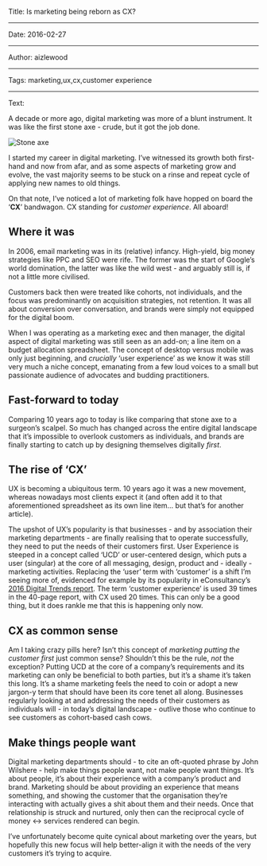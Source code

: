 Title: Is marketing being reborn as CX?

----

Date: 2016-02-27

----

Author: aizlewood

----

Tags: marketing,ux,cx,customer experience

----

Text: 

A decade or more ago, digital marketing was more of a blunt instrument.  It was like the first stone axe - crude, but it got the job done.  

![Stone axe](https://upload.wikimedia.org/wikipedia/commons/4/4a/Bifaz_amigdaloide.jpg)

I started my career in digital marketing. I’ve witnessed its growth both first-hand and now from afar, and as some aspects of marketing grow and evolve, the vast majority seems to be stuck on a rinse and repeat cycle of applying new names to old things.

On that note, I’ve noticed a lot of marketing folk have hopped on board the ‘**CX**’ bandwagon.  CX standing for _customer experience_.  All aboard!

## Where it was
In 2006, email marketing was in its (relative) infancy. High-yield, big money strategies like PPC and SEO were rife.  The former was the start of Google’s world domination, the latter was like the wild west - and arguably still is, if not a little more civilised.

Customers back then were treated like cohorts, not individuals, and the focus was predominantly on acquisition strategies, not retention.  It was all about conversion over conversation, and brands were simply not equipped for the digital boom.  

When I was operating as a marketing exec and then manager, the digital aspect of digital marketing was still seen as an add-on; a line item on a budget allocation spreadsheet.  The concept of desktop versus mobile was only just beginning, and _crucially_ ‘user experience’ as we know it was still very much a niche concept, emanating from a few loud voices to a small but passionate audience of advocates and budding practitioners. 

## Fast-forward to today
Comparing 10 years ago to today is like comparing that stone axe to a surgeon’s scalpel.  So much has changed across the entire digital landscape that it’s impossible to overlook customers as individuals, and brands are finally starting to catch up by designing themselves digitally _first_.

## The rise of ‘CX’
UX is becoming a ubiquitous term. 10 years ago it was a new movement, whereas nowadays most clients expect it (and often add it to that aforementioned spreadsheet as its own line item… but that’s for another article).

The upshot of UX’s popularity is that businesses - and by association their marketing departments - are finally realising that to operate successfully, they need to put the needs of their customers first.  User Experience is steeped in a concept called ‘UCD’ or user-centered design, which puts a user (singular) at the core of all messaging, design, product and - ideally - marketing activities.  Replacing the ‘user’ term with ‘customer’ is a shift I’m seeing more of, evidenced for example by its popularity in eConsultancy’s [2016 Digital Trends report](http://i.emlfiles1.com/cmpdoc/0/7/1/8/2/files/347626_econsultancy-qdib-2016-digital-trends.pdf). The term ‘customer experience’ is used 39 times in the 40-page report, with CX used 20 times. This can only be a good thing, but it does rankle me that this is happening only now.   

## CX as common sense
Am I taking crazy pills here?  Isn’t this concept of *marketing putting the customer first* just common sense? Shouldn’t this be the rule, *not* the exception? Putting UCD at the core of a company’s requirements and its marketing can only be beneficial to both parties, but it’s a shame it’s taken this long.  It’s a shame marketing feels the need to coin or adopt a new jargon-y term that should have been its core tenet all along. Businesses regularly looking at and addressing the needs of their customers as individuals will - in today’s digital landscape - outlive those who continue to see customers as cohort-based cash cows. 

## Make things people want
Digital marketing departments should - to cite an oft-quoted phrase by John Wilshere - help make things people want, not make people want things.  It’s about people, it’s about their experience with a company’s product and brand.  Marketing should be about providing an experience that means something, and showing the customer that the organisation they’re interacting with actually gives a shit about them and their needs.  Once that relationship is struck and nurtured, only then can the reciprocal cycle of money <-> services rendered can begin.

I’ve unfortunately become quite cynical about marketing over the years, but hopefully this new focus will help better-align it with the needs of the very customers it’s trying to acquire.